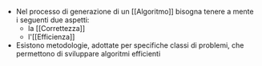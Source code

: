 - Nel processo di generazione di un [[Algoritmo]] bisogna tenere a mente i seguenti due aspetti:
	- la [[Correttezza]]
	- l'[[Efficienza]]
- Esistono metodologie, adottate per specifiche classi di problemi, che permettono di sviluppare algoritmi efficienti